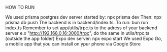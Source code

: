 HOW TO RUN

We used prisma postgres dev server started by: npx prisma dev
Then: npx prisma db push
The backend is in backend/index.ts. To run: bun run index.ts
Remember to set app/utils/trpc.ts to the adress of your backend server e.x "http://192.168.0.16:3000/trpc", do the same in utils/trpc.ts (outside the app folder)
Expo dev server: npx expo start
We used Expo Go, a mobile app that you can install on ypur phone via Google Store
